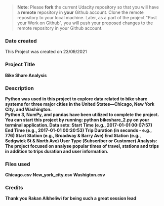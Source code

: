 >**Note**: Please **fork** the current Udacity repository so that you will have a **remote** repository in **your** Github account. Clone the remote repository to your local machine. Later, as a part of the project "Post your Work on Github", you will push your proposed changes to the remote repository in your Github account.

### Date created
This Project was created on 23/09/2021 <Br>
 <B>
### Project Title
Bike Share Analysis <Br>
 <B>
### Description
Python was used in this project to explore data related to bike share systems for three major cities in the United States—Chicago, New York City, and Washington. <Br>
Python 3, NumPy, and pandas have been utilized to complete the project. <B>
You can start this project by running: python bikeshare_2.py on your terminal application. <B>
 <B>
Data sets: <B>
Start Time (e.g., 2017-01-01 00:07:57) <B>
End Time (e.g., 2017-01-01 00:20:53) <B>
Trip Duration (in seconds - e.g., 776) <B>
Start Station (e.g., Broadway & Barry Ave) <B>
End Station (e.g., Sedgwick St & North Ave) <B>
User Type (Subscriber or Customer) <B>
 <B>
 Analysis: <B>
 The project focused on analyse popular times of travel, stations and trips in addition to trips duration and user information. <B>
 <B>

### Files used
Chicago.csv <B>
New_york_city.csv <B>
Washigton.csv <B>

### Credits
Thank you Rakan Alkheliwi for being such a great session lead
